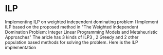 # ILP
Implementing ILP on weighted independent dominating problem
I Implement ILP based on the proposed method in "The Weighted Independent Domination Problem: Integer Linear Programming Models and Metaheuristic Approaches"
The aricle has 3 kinds of ILP3 , 2 Greedy and 2 other population based methods for solving the problem. Here is the ILP implementation
